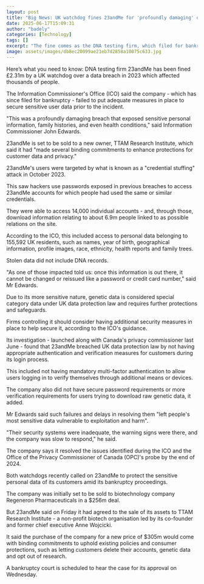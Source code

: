 ```yaml
---
layout: post
title: "Big News: UK watchdog fines 23andMe for 'profoundly damaging' data breach"
date: 2025-06-17T15:09:31
author: "badely"
categories: [Technology]
tags: []
excerpt: "The fine comes as the DNA testing firm, which filed for bankruptcy in March, is set to be sold to a new owner."
image: assets/images/db8ec20099ae21eb7d2858a10075c633.jpg
---
```


Here’s what you need to know: DNA testing firm 23andMe has been fined £2.31m by a UK watchdog over a data  breach in 2023 which affected thousands of people.

The Information Commissioner's Office (ICO) said the company - which has since filed for bankruptcy - failed to put adequate measures in place to secure sensitive user data prior to the incident.

"This was a profoundly damaging breach that exposed sensitive personal information, family histories, and even health conditions," said Information Commissioner John Edwards.

23andMe is set to be sold to a new owner, TTAM Research Institute, which said it had "made several binding commitments to enhance protections for customer data and privacy."

23andMe's users were targeted by what is known as a "credential stuffing" attack in October 2023. 

This saw hackers use passwords exposed in previous breaches to access 23andMe accounts for which people had used the same or similar credentials.

They were able to access 14,000 individual accounts - and, through those, download information relating to about 6.9m people linked to as possible relations on the site.

According to the ICO, this included access to personal data belonging to 155,592 UK residents, such as names, year of birth, geographical information, profile images, race, ethnicity, health reports and family trees.

Stolen data did not include DNA records.

"As one of those impacted told us: once this information is out there, it cannot be changed or reissued like a password or credit card number," said Mr Edwards.

Due to its more sensitive nature, genetic data is considered special category data under UK data protection law and requires further protections and safeguards.

Firms controlling it should consider having additional security measures in place to help secure it, according to the ICO's guidance.

Its investigation - launched along with Canada's privacy commissioner last June - found that 23andMe breached UK data protection law by not having appropriate authentication and verification measures for customers during its login process.

This included not having mandatory multi-factor authentication to allow users logging in to verify themselves through additional means or devices.

The company also did not have secure password requirements or more verification requirements for users trying to download raw genetic data, it added.

Mr Edwards said such failures and delays in resolving them "left people's most sensitive data vulnerable to exploitation and harm".

"Their security systems were inadequate, the warning signs were there, and the company was slow to respond," he said.

The company says it resolved the issues identified during the ICO and the Office of the Privacy Commissioner of Canada (OPC)'s probe by the end of 2024.

Both watchdogs recently called on 23andMe to protect the sensitive personal data of its customers amid its bankruptcy proceedings.

The company was initially set to be sold to biotechnology company Regeneron Pharmaceuticals in a $256m deal.

But 23andMe said on Friday it had agreed to the sale of its assets to TTAM Research Institute - a non-profit biotech organisation led by its co-founder and former chief executive Anne Wojcicki.

It said the purchase of the company for a new price of $305m would come with binding commitments to uphold existing policies and consumer protections, such as letting customers delete their accounts, genetic data and opt out of research.

A bankruptcy court is scheduled to hear the case for its approval on Wednesday.


